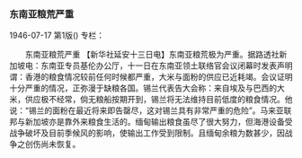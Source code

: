 ### 东南亚粮荒严重

1946-07-17
第1版()
专栏：

　　东南亚粮荒严重
    【新华社延安十三日电】东南亚粮荒极为严重。据路透社新加坡电：东南亚专员基伦办公厅，十一日在东南亚领土联络官会议闭幕时发表声明谓：香港的粮食情况较前任何时候都严重，大米与面粉的供应已近耗竭。会议证明十分严重的情况，正弥漫于缺粮各国。锡兰代表告大会称：来自埃及与巴西的大米，供应极不经常，倘无粮船按期开到，锡兰将无法维持目前低度的粮食情况。他说：“锡兰的面粉在最近将来即告罄尽，这对锡兰具有非常严重的危险”。马来亚联邦与新加坡亦是靠外来粮食生活的。缅甸输出粮食虽尽了很大努力，但海港设备受战争破坏及目前季候风的影响，使输出工作受到限制。且缅甸余粮为数甚少，因战争之创伤尚未恢复。
